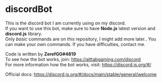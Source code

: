 # discordBot
This is the discord bot I am currently using on my discord.  
If you want to use this bot, make sure to have **Node.js** latest version and **discord.js** library.  
Only *basic* commands are on this repository, I might add more later..
You can make your own commands. If you have difficulties, contact me.  

Code is written by **ZerefGG#4819**  
To see how the bot works, join: https://alttabgaming.com/discord  
For more information how the bot works, visit: https://discord.js.org/#/  

Official docs: https://discord.js.org/#/docs/main/stable/general/welcome